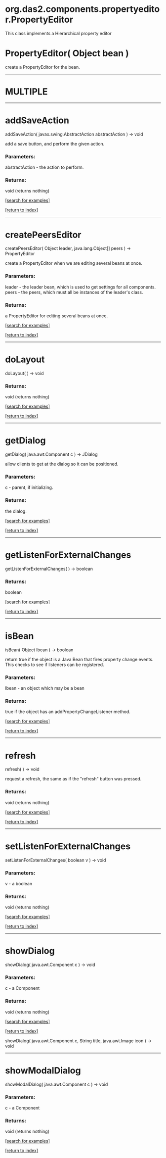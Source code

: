 # org.das2.components.propertyeditor.PropertyEditor

This class implements a Hierarchical property editor

# PropertyEditor( Object bean )
create a PropertyEditor for the bean.

***
<a name="MULTIPLE"></a>
# MULTIPLE



***
<a name="addSaveAction"></a>
# addSaveAction
addSaveAction( javax.swing.AbstractAction abstractAction ) &rarr; void

add a save button, and perform the given action.

### Parameters:
abstractAction - the action to perform.

### Returns:
void (returns nothing)


<a href="https://github.com/autoplot/dev/search?q=addSaveAction&unscoped_q=addSaveAction">[search for examples]</a>

<a href="https://github.com/autoplot/documentation/blob/master/javadoc/index-all.md">[return to index]</a>

***
<a name="createPeersEditor"></a>
# createPeersEditor
createPeersEditor( Object leader, java.lang.Object[] peers ) &rarr; PropertyEditor

create a PropertyEditor when we are editing several beans at once.

### Parameters:
leader - the leader bean, which is used to get settings for all components.
<br>peers - the peers, which must all be instances of the leader's class.

### Returns:
a PropertyEditor for editing several beans at once.

<a href="https://github.com/autoplot/dev/search?q=createPeersEditor&unscoped_q=createPeersEditor">[search for examples]</a>

<a href="https://github.com/autoplot/documentation/blob/master/javadoc/index-all.md">[return to index]</a>

***
<a name="doLayout"></a>
# doLayout
doLayout(  ) &rarr; void



### Returns:
void (returns nothing)


<a href="https://github.com/autoplot/dev/search?q=doLayout&unscoped_q=doLayout">[search for examples]</a>

<a href="https://github.com/autoplot/documentation/blob/master/javadoc/index-all.md">[return to index]</a>

***
<a name="getDialog"></a>
# getDialog
getDialog( java.awt.Component c ) &rarr; JDialog

allow clients to get at the dialog so it can be positioned.

### Parameters:
c - parent, if initializing.

### Returns:
the dialog.

<a href="https://github.com/autoplot/dev/search?q=getDialog&unscoped_q=getDialog">[search for examples]</a>

<a href="https://github.com/autoplot/documentation/blob/master/javadoc/index-all.md">[return to index]</a>

***
<a name="getListenForExternalChanges"></a>
# getListenForExternalChanges
getListenForExternalChanges(  ) &rarr; boolean



### Returns:
boolean


<a href="https://github.com/autoplot/dev/search?q=getListenForExternalChanges&unscoped_q=getListenForExternalChanges">[search for examples]</a>

<a href="https://github.com/autoplot/documentation/blob/master/javadoc/index-all.md">[return to index]</a>

***
<a name="isBean"></a>
# isBean
isBean( Object lbean ) &rarr; boolean

return true if the object is a Java Bean that fires property change events.
 This checks to see if listeners can be registered.

### Parameters:
lbean - an object which may be a bean

### Returns:
true if the object has an addPropertyChangeListener method.

<a href="https://github.com/autoplot/dev/search?q=isBean&unscoped_q=isBean">[search for examples]</a>

<a href="https://github.com/autoplot/documentation/blob/master/javadoc/index-all.md">[return to index]</a>

***
<a name="refresh"></a>
# refresh
refresh(  ) &rarr; void

request a refresh, the same as if the "refresh" button was pressed.

### Returns:
void (returns nothing)


<a href="https://github.com/autoplot/dev/search?q=refresh&unscoped_q=refresh">[search for examples]</a>

<a href="https://github.com/autoplot/documentation/blob/master/javadoc/index-all.md">[return to index]</a>

***
<a name="setListenForExternalChanges"></a>
# setListenForExternalChanges
setListenForExternalChanges( boolean v ) &rarr; void



### Parameters:
v - a boolean

### Returns:
void (returns nothing)


<a href="https://github.com/autoplot/dev/search?q=setListenForExternalChanges&unscoped_q=setListenForExternalChanges">[search for examples]</a>

<a href="https://github.com/autoplot/documentation/blob/master/javadoc/index-all.md">[return to index]</a>

***
<a name="showDialog"></a>
# showDialog
showDialog( java.awt.Component c ) &rarr; void



### Parameters:
c - a Component

### Returns:
void (returns nothing)


<a href="https://github.com/autoplot/dev/search?q=showDialog&unscoped_q=showDialog">[search for examples]</a>

<a href="https://github.com/autoplot/documentation/blob/master/javadoc/index-all.md">[return to index]</a>

showDialog( java.awt.Component c, String title, java.awt.Image icon ) &rarr; void<br>
***
<a name="showModalDialog"></a>
# showModalDialog
showModalDialog( java.awt.Component c ) &rarr; void



### Parameters:
c - a Component

### Returns:
void (returns nothing)


<a href="https://github.com/autoplot/dev/search?q=showModalDialog&unscoped_q=showModalDialog">[search for examples]</a>

<a href="https://github.com/autoplot/documentation/blob/master/javadoc/index-all.md">[return to index]</a>

